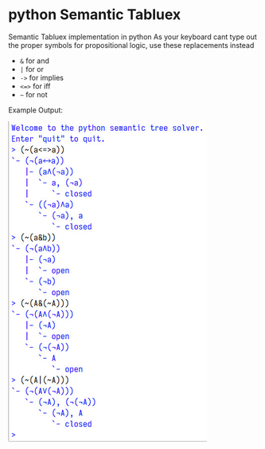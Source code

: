 # python Semantic Tabluex
Semantic Tabluex implementation in python
As your keyboard cant type out the proper symbols for propositional logic, use these replacements instead

* `&` for and
* `|` for or
* `->` for implies
* `<=>` for iff
* `~` for not

Example Output:

![Output](/image.jpeg)
